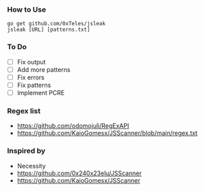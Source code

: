 ### How to Use
```
go get github.com/0xTeles/jsleak
jsleak [URL] [patterns.txt]
```
### To Do
- [ ] Fix output
- [ ] Add more patterns
- [ ] Fix errors
- [ ] Fix patterns
- [ ] Implement PCRE

### Regex list
- https://github.com/odomojuli/RegExAPI
- https://github.com/KaioGomesx/JSScanner/blob/main/regex.txt
### Inspired by 
- Necessity
- https://github.com/0x240x23elu/JSScanner
- https://github.com/KaioGomesx/JSScanner

